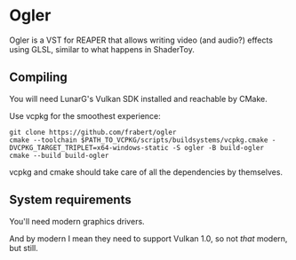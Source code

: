 # Ogler

Ogler is a VST for REAPER that allows writing video (and audio?) effects using GLSL, similar to what happens in ShaderToy.

## Compiling

You will need LunarG's Vulkan SDK installed and reachable by CMake.

Use vcpkg for the smoothest experience:

    git clone https://github.com/frabert/ogler
    cmake --toolchain $PATH_TO_VCPKG/scripts/buildsystems/vcpkg.cmake -DVCPKG_TARGET_TRIPLET=x64-windows-static -S ogler -B build-ogler
    cmake --build build-ogler

vcpkg and cmake should take care of all the dependencies by themselves.

## System requirements

You'll need modern graphics drivers.

And by modern I mean they need to support Vulkan 1.0, so not _that_ modern, but still.

